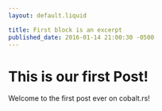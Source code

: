 ```yaml
---
layout: default.liquid

title: First block is an excerpt
published_date: 2016-01-14 21:00:30 -0500
---
```


# This is our first Post!

Welcome to the first post ever on cobalt.rs!
